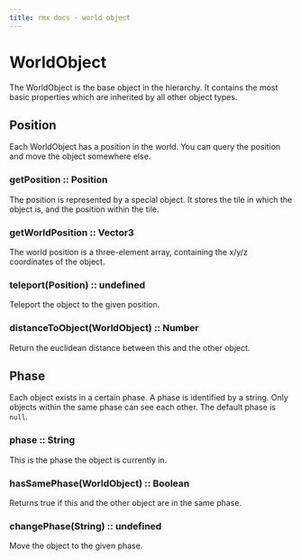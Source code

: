 ```yaml
---
title: rmx docs - world object
---
```


# WorldObject

The WorldObject is the base object in the hierarchy. It contains the most
basic properties which are inherited by all other object types.


## Position

Each WorldObject has a position in the world. You can query the position and
move the object somewhere else.


### getPosition :: Position

The position is represented by a special object. It stores the tile in which
the object is, and the position within the tile.


### getWorldPosition :: Vector3

The world position is a three-element array, containing the x/y/z coordinates
of the object.


### teleport(Position) :: undefined

Teleport the object to the given position.


### distanceToObject(WorldObject) :: Number

Return the euclidean distance between this and the other object.



## Phase

Each object exists in a certain phase. A phase is identified by a string. Only
objects within the same phase can see each other. The default phase is `null`.


### phase :: String

This is the phase the object is currently in.


### hasSamePhase(WorldObject) :: Boolean

Returns true if this and the other object are in the same phase.


### changePhase(String) :: undefined

Move the object to the given phase.
